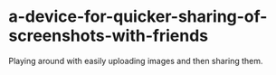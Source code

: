 # a-device-for-quicker-sharing-of-screenshots-with-friends
Playing around with easily uploading images and then sharing them.
